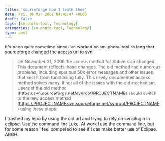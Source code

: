 ```yaml
---
title: 'sourceforge how I loath thee'
date: Fri, 09 Mar 2007 04:42:47 +0000
draft: false
tags: [sm-photo-tool, Technology]
categories: [sm-photo-tool, Technology]
type: post
---
```


It's been quite sometime since I've worked on sm-photo-tool so long that sourceforge [changed](http://sourceforge.net/docs/E09#notice) the access url to svn.

> On November 31, 2006 the access method for Subversion changed. This document reflects those changes. The old method had numerous problems, including spurious 50x error messages and other issues that kept it from functioning fully. This newly documented access method solves many, if not all of the issues with the old mechanism. Users of the old method (https://svn.sourceforge.net/svnroot/PROJECTNAME) should switch to the new access method (https://PROJECTNAME.svn.sourceforge.net/svnroot/PROJECTNAME) using these steps:

I trashed my repo by using the old url and trying to rely on svn plugin in eclipse. Use the command line Luke. At work I use the command line, but for some reason I feel compelled to see if I can make better use of Eclipse. ARGH!